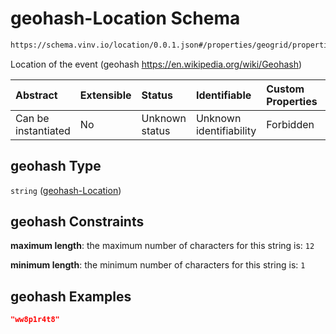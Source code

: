 # geohash-Location Schema

```txt
https://schema.vinv.io/location/0.0.1.json#/properties/geogrid/properties/geohash
```

Location of the event (geohash <https://en.wikipedia.org/wiki/Geohash>)

| Abstract            | Extensible | Status         | Identifiable            | Custom Properties | Additional Properties | Access Restrictions | Defined In                                                                                                     |
| :------------------ | :--------- | :------------- | :---------------------- | :---------------- | :-------------------- | :------------------ | :------------------------------------------------------------------------------------------------------------- |
| Can be instantiated | No         | Unknown status | Unknown identifiability | Forbidden         | Allowed               | none                | [dereferenced.doc.json\*](../../../../vinv-schemas/vinv-tree/out/dereferenced.doc.json "open original schema") |

## geohash Type

`string` ([geohash-Location](dereferenced-properties-geo-grid-properties-geohash-location.md))

## geohash Constraints

**maximum length**: the maximum number of characters for this string is: `12`

**minimum length**: the minimum number of characters for this string is: `1`

## geohash Examples

```json
"ww8p1r4t8"
```
